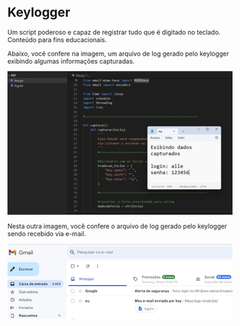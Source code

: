 # Keylogger
  Um script poderoso e capaz de registrar tudo que é digitado no teclado. Conteúdo para fins educacionais.

  Abaixo, você confere na imagem, um arquivo de log gerado pelo keylogger exibindo algumas informações capturadas.

  <img src = "https://github.com/allesantos/allesantos/blob/main/imagens/arquivo-de-log.png">

  Nesta outra imagem, você confere o arquivo de log gerado pelo keylogger sendo recebido via e-mail.

  <img src = "https://github.com/allesantos/allesantos/blob/main/imagens/email.png">
